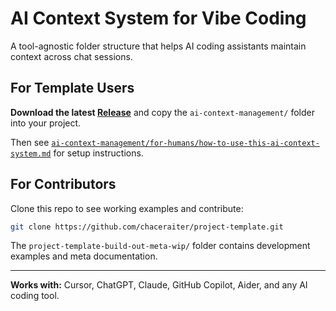 # AI Context System for Vibe Coding

A tool-agnostic folder structure that helps AI coding assistants maintain context across chat sessions.

## For Template Users

**Download the latest [Release](https://github.com/chaceraiter/project-template/releases)** and copy the `ai-context-management/` folder into your project.

Then see [`ai-context-management/for-humans/how-to-use-this-ai-context-system.md`](ai-context-management/for-humans/how-to-use-this-ai-context-system.md) for setup instructions.

## For Contributors

Clone this repo to see working examples and contribute:

```bash
git clone https://github.com/chaceraiter/project-template.git
```

The `project-template-build-out-meta-wip/` folder contains development examples and meta documentation.

---

**Works with:** Cursor, ChatGPT, Claude, GitHub Copilot, Aider, and any AI coding tool.

